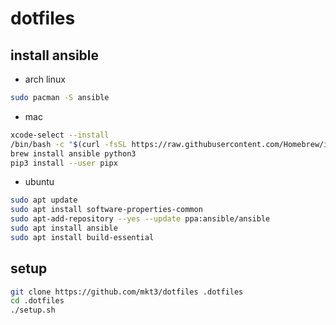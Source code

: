 # dotfiles

## install ansible
- arch linux
```bash
sudo pacman -S ansible
```

- mac
```bash
xcode-select --install
/bin/bash -c "$(curl -fsSL https://raw.githubusercontent.com/Homebrew/install/HEAD/install.sh)"
brew install ansible python3
pip3 install --user pipx
```

- ubuntu
```bash
sudo apt update
sudo apt install software-properties-common
sudo apt-add-repository --yes --update ppa:ansible/ansible
sudo apt install ansible
sudo apt install build-essential
```

## setup
```bash
git clone https://github.com/mkt3/dotfiles .dotfiles
cd .dotfiles
./setup.sh
```
